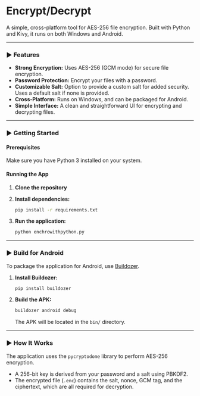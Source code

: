 # Encrypt/Decrypt

A simple, cross-platform tool for AES-256 file encryption. Built with Python and Kivy, it runs on both Windows and Android.


---

### ► Features

*   **Strong Encryption:** Uses AES-256 (GCM mode) for secure file encryption.
*   **Password Protection:** Encrypt your files with a password.
*   **Customizable Salt:** Option to provide a custom salt for added security. Uses a default salt if none is provided.
*   **Cross-Platform:** Runs on Windows, and can be packaged for Android.
*   **Simple Interface:** A clean and straightforward UI for encrypting and decrypting files.

---

### ► Getting Started

#### Prerequisites

Make sure you have Python 3 installed on your system.

#### Running the App

1.  **Clone the repository**


2.  **Install dependencies:**
    ```bash
    pip install -r requirements.txt
    ```

3.  **Run the application:**
    ```bash
    python enchrowithpython.py
    ```

---

### ► Build for Android

To package the application for Android, use [Buildozer](https://buildozer.readthedocs.io/en/latest/).

1.  **Install Buildozer:**
    ```bash
    pip install buildozer
    ```

2.  **Build the APK:**
    ```bash
    buildozer android debug
    ```
    The APK will be located in the `bin/` directory.

---

### ► How It Works

The application uses the `pycryptodome` library to perform AES-256 encryption.

*   A 256-bit key is derived from your password and a salt using PBKDF2.
*   The encrypted file (`.enc`) contains the salt, nonce, GCM tag, and the ciphertext, which are all required for decryption.


